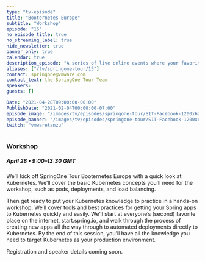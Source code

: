 ```yaml
---
type: "tv-episode"
title: "Booternetes Europe"
subtitle: "Workshop"
episode: "15"
no_episode_title: true
no_streaming_label: true
hide_newsletter: true
banner_only: true
calendar: true
description_episode: "A series of live online events where your favorites from the community go in depth on different topics at the intersection of Spring and Kubernetes. </p><p class='-text-bright-green fs-90'><img class='icon-gift' src='/developer/images/tv/episodes/springone-tour/gift.svg'/> Workshop attendees will receive special edition swag</p>"
aliases: ["/tv/springone-tour/15"]
contact: springone@vmware.com
contact_text: the SpringOne Tour Team
speakers:
guests: []

Date: "2021-04-28T09:00:00-00:00"
PublishDate: "2021-02-04T00:00:00-07:00"
episode_image: "/images/tv/episodes/springone-tour/S1T-Facebook-1200x628-March-EU.png"
episode_banner: "/images/tv/episodes/springone-tour/S1T-Facebook-1200x628-March-EU.png"
twitch: "vmwaretanzu"
---
```


### Workshop

##### April 28 &bullet; 9:00&ndash;13:30 GMT

We’ll kick off SpringOne Tour Booternetes Europe with a quick look at Kubernetes. We’ll cover the basic Kubernetes concepts you’ll need for the workshop, such as pods, deployments, and load balancing.

Then get ready to put your Kubernetes knowledge to practice in a hands-on workshop. We’ll cover tools and best practices for getting your Spring apps to Kubernetes quickly and easily. We’ll start at everyone’s (second) favorite place on the internet, start.spring.io, and walk through the process of creating new apps all the way through to automated deployments directly to Kubernetes. By the end of this session, you’ll have all the knowledge you need to target Kubernetes as your production environment.

Registration and speaker details coming soon.


